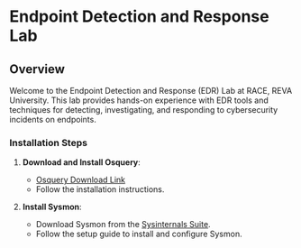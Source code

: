 # Endpoint Detection and Response Lab

## Overview

Welcome to the Endpoint Detection and Response (EDR) Lab at RACE, REVA University. This lab provides hands-on experience with EDR tools and techniques for detecting, investigating, and responding to cybersecurity incidents on endpoints.

### Installation Steps

1. **Download and Install Osquery**:
   - [Osquery Download Link](https://pkg.osquery.io/windows/osquery-5.13.1.msi)
   - Follow the installation instructions.

2. **Install Sysmon**:
   - Download Sysmon from the [Sysinternals Suite](https://docs.microsoft.com/en-us/sysinternals/downloads/sysmon).
   - Follow the setup guide to install and configure Sysmon.
